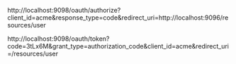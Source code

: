 http://localhost:9098/oauth/authorize?client_id=acme&response_type=code&redirect_uri=http://localhost:9096/resources/user

http://localhost:9098/oauth/token?code=3tLx6M&grant_type=authorization_code&client_id=acme&redirect_uri=/resources/user